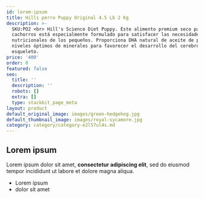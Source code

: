 ```yaml
---
id: lorem-ipsum
title: Hills perro Puppy Original 4.5 Lb 2 Kg
description: >-
  SKU:PO2 <br> Hill's Science Diet Puppy. Este alimento premium seco para
  cachorros está especialmente formulado para satisfacer las necesidades
  nutricionales de los pequeños. Proporciona DHA natural de aceite de pescado y
  niveles óptimos de minerales para favorecer el desarrollo del cerebro, ojos y
  esqueleto.
price: '400'
order: 0
featured: false
seo:
  title: ''
  description: ''
  robots: []
  extra: []
  type: stackbit_page_meta
layout: product
default_original_image: images/green-hedgehog.jpg
default_thumbnail_image: images/royal-sycamore.jpg
category: category/category-e2l57ul4s.md
---
```

## Lorem ipsum

Lorem ipsum dolor sit amet, **consectetur adipiscing elit**, sed do eiusmod tempor incididunt ut labore et dolore magna aliqua.

- Lorem ipsum
- dolor sit amet